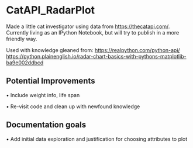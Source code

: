 # CatAPI_RadarPlot
Made a little cat investigator using data from https://thecatapi.com/. Currently living as an IPython Notebook, but will try to publish in a more friendly way.

Used with knowledge gleaned from:
https://realpython.com/python-api/
https://python.plainenglish.io/radar-chart-basics-with-pythons-matplotlib-ba9e002ddbcd


## Potential Improvements
• Include weight info, life span

• Re-visit code and clean up with newfound knowledge

## Documentation goals
• Add initial data exploration and justification for choosing attributes to plot
